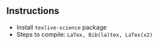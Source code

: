 Instructions
------------
* Install ```texlive-science``` package
* Steps to compile: ```LaTex, Bib(la)tex, LaTex(x2)```
